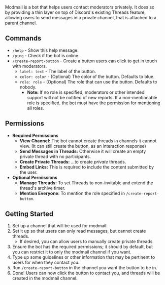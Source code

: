 Modmail is a bot that helps users contact moderators privately. It does so by providing a thin layer on top of Discord's existing Threads feature, allowing users to send messages in a private channel, that is attached to a parent channel.

## Commands
- `/help` - Show this help message.
- `/ping` - Check if the bot is online.
- `/create-report-button` - Create a button users can click to get in touch with moderators.
  - `label: text` - The label of the button.
  - `color: color` - (Optional) The color of the button. Defaults to blue.
  - `role: role` - (Optional) The role that can use the button. Defaults to nobody.
    - **Note:** If no role is specified, moderators or other intended support will not be notified of new reports. If a non-mentionable role is specified, the bot must have the permission for mentioning all roles.

## Permissions

- **__Required Permissions__**
  - **View Channel:** The bot cannot create threads in channels it cannot view. (It can still create the button, as an interaction response)
  - **Send Messages in Threads:** Otherwise it will create an empty private thread with no participants.
  - **Create Private Threads:** ...to create *private* threads.
  - **Embed Links:** This is required to include the content submitted by the user.
- **__Optional Permissions__**
  - **Manage Threads:** To set Threads to non-invitable and extend the thread's archive timer.
  - **Mention Everyone:** To mention the role specified in `/create-report-button`.

## Getting Started
1. Set up a channel that will be used for modmail.
2. Set it up so that users can only read messages, but cannot create threads.
    - If desired, you can allow users to manually create private threads.
3. Ensure the bot has the required permissions; it should by default, but you can restrict it to only the modmail channel if you want.
4. Type up some guidelines or other information that may be pertinent to users for when they contact you.
5. Run `/create-report-button` in the channel you want the button to be in.
6. Done! Users can now click the button to contact you, and threads will be created in the modmail channel.